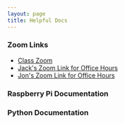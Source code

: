 ```yaml
---
layout: page
title: Helpful Docs
---
```


### Zoom Links

- <a href="https://gwu-edu.zoom.us/s/94519795166"> Class Zoom </a> 
- <a href=""> Jack's Zoom Link for Office Hours </a>
- <a href=""> Jon's Zoom Link for Office Hours </a>

### Raspberry Pi Documentation

### Python Documentation
